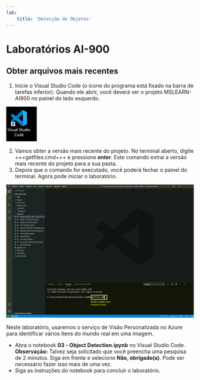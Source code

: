 ```yaml
---
lab:
    title: 'Detecção de Objetos'
---
```


# Laboratórios AI-900
## Obter arquivos mais recentes

1.  Inicie o Visual Studio Code (o ícone do programa está fixado na barra de tarefas inferior). Quando ele abrir, você deverá ver o projeto MSLEARN-AI900 no painel do lado esquerdo.

![Ícone do Visual Studio Code](./images/vscode.jpg)

2.  Vamos obter a versão mais recente do projeto. No terminal aberto, digite +++getfiles.cmd+++ e pressione **enter**. Este comando extrai a versão mais recente do projeto para a sua pasta. 
3.  Depois que o comando for executado, você poderá fechar o painel do terminal. Agora pode iniciar o laboratório. 

![Imagem de apoio para usar o terminal no Visual Studio Code.](./images/terminal_support1.jpg)

Neste laboratório, usaremos o serviço de Visão Personalizada no Azure para identificar vários itens do mundo real em uma imagem.

-  Abra o notebook **03 - Object Detection.ipynb** no Visual Studio Code.
    **Observação:** Talvez seja solicitado que você preencha uma pesquisa de 2 minutos. Siga em frente e selecione **Não, obrigado(a)**. Pode ser necessário fazer isso mais de uma vez.
-  Siga as instruções do notebook para concluir o laboratório.
